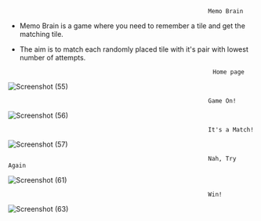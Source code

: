                                                              Memo Brain
- Memo Brain is a game where you need to remember a tile and get the matching tile. 
- The aim is to match each randomly placed tile with it's pair with lowest number of attempts.

                                                             Home page
![Screenshot (55)](https://user-images.githubusercontent.com/61205415/178434672-1e94d062-6057-498a-a8f4-4930d3fc116a.png)
 
                                                             Game On!
![Screenshot (56)](https://user-images.githubusercontent.com/61205415/178434846-802629d4-9596-4c28-b0d7-f064d107486c.png)

                                                             It's a Match!
![Screenshot (57)](https://user-images.githubusercontent.com/61205415/178434871-3c5fab8e-6365-4b97-b84b-00246dee593e.png)

                                                             Nah, Try Again
![Screenshot (61)](https://user-images.githubusercontent.com/61205415/178434883-faf79c43-fadf-4e6e-b19b-00e25d6b4c15.png)

                                                             Win!
![Screenshot (63)](https://user-images.githubusercontent.com/61205415/178445433-b9af33f5-0168-4b2e-950b-0c26a3f19533.png)
